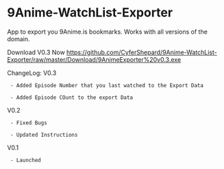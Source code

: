 # 9Anime-WatchList-Exporter
App to export you 9Anime.is bookmarks. Works with all versions of the domain.


Download V0.3 Now
https://github.com/CyferShepard/9Anime-WatchList-Exporter/raw/master/Download/9AnimeExporter%20v0.3.exe

ChangeLog:
V0.3 

     - Added Episode Number that you last watched to the Export Data

     - Added Episode COunt to the export Data
	 
V0.2 

     - Fixed Bugs

     - Updated Instructions

V0.1 

     - Launched

